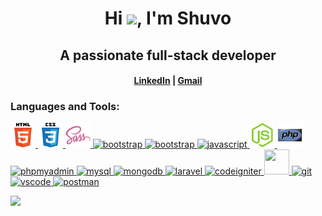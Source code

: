 <h1 align="center">Hi <img src="https://i.imgur.com/GNz3qCl.gif" width="30px">, I'm Shuvo</h1><h2 align="center">A passionate full-stack developer</h2> <h4 align="center" margin="0"> <a href="https://www.linkedin.com/in/tcish">LinkedIn</a> | <a href="mailto:khaladkhan250@gmail.com">Gmail</a> </h4> <h3 align="left">Languages and Tools:</h3><p align="left"> <a href="https://www.w3.org/html/" target="_blank"> <img src="https://raw.githubusercontent.com/devicons/devicon/master/icons/html5/html5-original-wordmark.svg" alt="html5" width="40" height="40" /> </a> <a href="https://www.w3schools.com/css/" target="_blank"> <img src="https://raw.githubusercontent.com/devicons/devicon/master/icons/css3/css3-original-wordmark.svg" alt="css3" width="40" height="40" /> </a> <a href="https://sass-lang.com" target="_blank"> <img src="https://raw.githubusercontent.com/devicons/devicon/master/icons/sass/sass-original.svg" alt="sass" width="40" height="40" /> </a> <a href="https://getbootstrap.com" target="_blank"> <img src="https://www.vectorlogo.zone/logos/getbootstrap/getbootstrap-icon.svg" alt="bootstrap" width="40" height="40" /> </a> <a href="https://tailwindcss.com/" target="_blank"> <img src="https://www.vectorlogo.zone/logos/tailwindcss/tailwindcss-icon.svg" alt="bootstrap" width="40" height="40" /> </a> <a href="https://developer.mozilla.org/en-US/docs/Web/JavaScript" target="_blank"> <img src="https://www.vectorlogo.zone/logos/javascript/javascript-vertical.svg" alt="javascript" width="40" height="40" /> </a> <a href="https://nodejs.org/en/" target="_blank"> <img src="https://raw.githubusercontent.com/devicons/devicon/master/icons/nodejs/nodejs-original.svg" alt="javascript" width="40" height="40" /> </a> <a href="https://www.php.net" target="_blank"> <img src="https://raw.githubusercontent.com/devicons/devicon/master/icons/php/php-original.svg" alt="php" width="40" height="40" /> </a> <a href="https://www.phpmyadmin.net/" target="_blank"> <img src="https://www.vectorlogo.zone/logos/phpmyadmin/phpmyadmin-icon.svg" alt="phpmyadmin" width="40" height="40" /> </a> <a href="https://www.mysql.com/" target="_blank"> <img src="https://www.vectorlogo.zone/logos/mysql/mysql-icon.svg" alt="mysql" width="40" height="40" /> </a> <a href="https://www.mongodb.com/" target="_blank"> <img src="https://www.vectorlogo.zone/logos/mongodb/mongodb-icon.svg" alt="mongodb" width="40" height="40" /> </a> <a href="https://laravel.com/" target="_blank"> <img src="https://www.vectorlogo.zone/logos/laravel/laravel-icon.svg" alt="laravel" width="40" height="40" /> </a> <a href="https://codeigniter.com" target="_blank"> <img src="https://cdn.worldvectorlogo.com/logos/codeigniter.svg" alt="codeigniter" width="40" height="40" /> </a> <a href="https://www.json.org/json-en.html" target="_blank"> <img src="https://www.vectorlogo.zone/logos/json/json-ar21.svg" width="40" height="40" /> </a> <a href="https://git-scm.com/" target="_blank"> <img src="https://www.vectorlogo.zone/logos/git-scm/git-scm-icon.svg" alt="git" width="40" height="40" /> </a> <a href="https://code.visualstudio.com/" target="_blank"> <img src="https://www.vectorlogo.zone/logos/visualstudio_code/visualstudio_code-icon.svg" alt="vscode" width="40" height="40" /> </a> <a href="https://postman.com" target="_blank"> <img src="https://www.vectorlogo.zone/logos/getpostman/getpostman-icon.svg" alt="postman" width="40" height="40" /> </a></p> <img src="https://komarev.com/ghpvc/?username=tcish&color=blueviolet&style=flat-square&label=PROFILE+VISITS">

